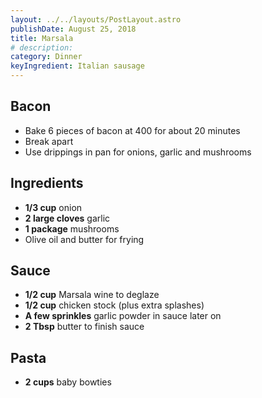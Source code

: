 ```yaml
---
layout: ../../layouts/PostLayout.astro
publishDate: August 25, 2018
title: Marsala
# description:
category: Dinner
keyIngredient: Italian sausage
---
```


## Bacon
- Bake 6 pieces of bacon at 400 for about 20 minutes
- Break apart
- Use drippings in pan for onions, garlic and mushrooms

## Ingredients
- **1/3 cup** onion
- **2 large cloves** garlic
- **1 package** mushrooms
- Olive oil and butter for frying

## Sauce
- **1/2 cup** Marsala wine to deglaze
- **1/2 cup** chicken stock (plus extra splashes)
- **A few sprinkles** garlic powder in sauce later on
- **2 Tbsp** butter to finish sauce

## Pasta
- **2 cups** baby bowties
